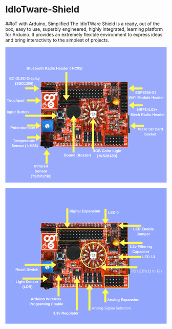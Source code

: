 # IdIoTware-Shield
##IoT with Arduino, Simplified
The IdIoTWare Shield is a ready, out of the box, easy to use, superbly engineered, highly integrated, learning platform for Arduino. 
It provides an extremely flexible environment to express ideas and bring interactivity to the simplest of projects.

![idIoTware Shield Photo 1](https://github.com/CuriosityGym/IdIoTware-Shield/blob/master/images/1.png)

![idIoTware Shield Photo 1](https://github.com/CuriosityGym/IdIoTware-Shield/blob/master/images/2.png)
